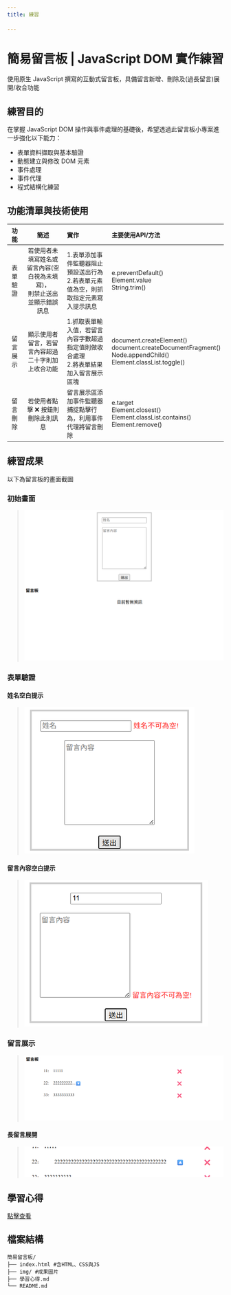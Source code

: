 ```yaml
---
title: 練習

---
```


# 簡易留言板 | JavaScript DOM 實作練習
使用原生 JavaScript 撰寫的互動式留言板，具備留言新增、刪除及(過長留言)展開/收合功能

## 練習目的
在掌握 JavaScript DOM 操作與事件處理的基礎後，希望透過此留言板小專案進一步強化以下能力： 
- 表單資料擷取與基本驗證 
- 動態建立與修改 DOM 元素 
- 事件處理
- 事件代理
- 程式結構化練習

## 功能清單與技術使用
| 功能 | 簡述 | 實作 | 主要使用API/方法 |
| :---: | :---: | :--- | :--- |
| 表單驗證 | 若使用者未填寫姓名或留言內容(空白視為未填寫)，<br>則禁止送出並顯示錯誤訊息 | 1.表單添加事件監聽器阻止預設送出行為<br>2.若表單元素值為空，則抓取指定元素寫入提示訊息 | e.preventDefault()<br>Element.value<br>String.trim() |
| 留言展示 | 顯示使用者留言，若留言內容超過二十字則加上收合功能 | 1.抓取表單輸入值，若留言內容字數超過指定值則做收合處理<br>2.將表單結果加入留言展示區塊 | document.createElement()<br>document.createDocumentFragment()<br>Node.appendChild()<br>Element.classList.toggle() |
| 留言刪除 | 若使用者點擊 :x: 按鈕則刪除此則訊息 | 留言展示區添加事件監聽器捕捉點擊行為，利用事件代理將留言刪除 | e.target<br>Element.closest()<br>Element.classList.contains()<br>Element.remove() |




## 練習成果
以下為留言板的畫面截圖

### 初始畫面
>![初始畫面](img/初始畫面.png)

### 表單驗證
#### 姓名空白提示
>![姓名空白提示](img/姓名空白提示.png)
#### 留言內容空白提示
>![留言內容空白提示](img/留言內容空白提示.png)

### 留言展示
>![留言](img/留言展示.png)
#### 長留言展開
>![長留言展開](img/長留言展開.png)

## 學習心得
[點擊查看](學習心得.md)

## 檔案結構
```
簡易留言板/
├── index.html #含HTML、CSS與JS
├── img/ #成果圖片
├── 學習心得.md
└── README.md
```